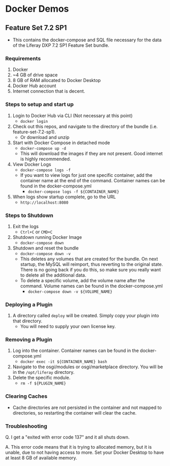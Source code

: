 # Docker Demos

## Feature Set 7.2 SP1
- This contains the docker-compose and SQL file necessary for the data of the Liferay DXP 7.2 SP1 Feature Set bundle.

### Requirements
1. Docker
2. ~4 GB of drive space
3. 8 GB of RAM allocated to Docker Desktop
4. Docker Hub account
5. Internet connection that is decent.

### Steps to setup and start up
1. Login to Docker Hub via CLI (Not necessary at this point)
	- `docker login`
2. Check out this repos, and navigate to the directory of the bundle (i.e. feature-set-7.2-sp1).
	- Or download and unzip
3. Start with Docker Compose in detached mode
	- `docker-compose up -d`
	- This will download the images if they are not present. Good internet is highly recommended.
4. View Docker Logs
	- `docker-compose logs -f`
	- If you want to view logs for just one specific container, add the container name at the end of the command. Container names can be found in the docker-compose.yml
		- `docker-compose logs -f ${CONTAINER_NAME}`
5. When logs show startup complete, go to the URL
	- `http://localhost:8080`
	
### Steps to Shutdown
1. Exit the logs
	- `Ctrl+C` or `CMD+C`
2. Shutdown running Docker Image
	- `docker-compose down`
3. Shutdown and reset the bundle
	- `docker-compose down -v`
	- This deletes any volumes that are created for the bundle. On next startup, the MySQL will reimport, thus reverting to the original state. There is no going back if you do this, so make sure you really want to delete all the additional data.
	- To delete a specific volume, add the volume name after the command. Volume names can be found in the docker-compose.yml
		- `docker-compose down -v ${VOLUME_NAME}`
	
### Deploying a Plugin
1. A directory called `deploy` will be created. Simply copy your plugin into that directory.
	- You will need to supply your own license key.
	
### Removing a Plugin
1. Log into the container. Container names can be found in the docker-compose.yml
	- `docker exec -it ${CONTAINER_NAME} bash`
2. Navigate to the osgi/modules or osgi/marketplace directory. You will be in the `/opt/liferay` directory.
3. Delete the specific module.
	- `rm -f ${PLUGIN_NAME}`
	
### Clearing Caches
- Cache directories are not persisted in the container and not mapped to directories, so restarting the container will clear the cache.
	
### Troubleshooting
Q. I get a "exited with error code 137" and it all shuts down.

A. This error code means that it is trying to allocated memory, but it is unable, due to not having access to more. Set your Docker Desktop to have at least 8 GB of available memory. 